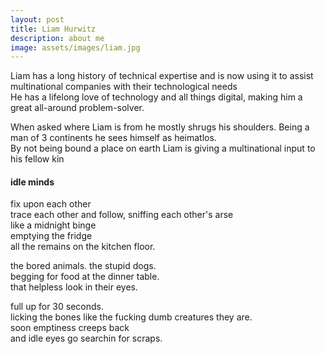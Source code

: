 ```yaml
---
layout: post
title: Liam Hurwitz
description: about me
image: assets/images/liam.jpg
---
```


Liam has a long history of technical expertise and is now using it to assist multinational companies with their technological needs <br/> He has a lifelong love of technology and all things digital, making him a great all-around problem-solver.

When asked where Liam is from he mostly shrugs his shoulders. Being a man of 3 continents he sees himself as heimatlos. <br/> By not being bound a place on earth Liam is giving a multinational input to his fellow kin

#### idle minds
fix upon each other <br/> trace each other and follow, sniffing each other's arse <br/> like a midnight binge <br/> emptying the fridge <br/> all the remains on the kitchen floor.

the bored animals. the stupid dogs. <br/> begging for food at the dinner table. <br/> that helpless look in their eyes.

full up for 30 seconds. <br/> licking the bones like the fucking dumb creatures they are. <br/> soon emptiness creeps back <br/> and idle eyes go searchin for scraps.
